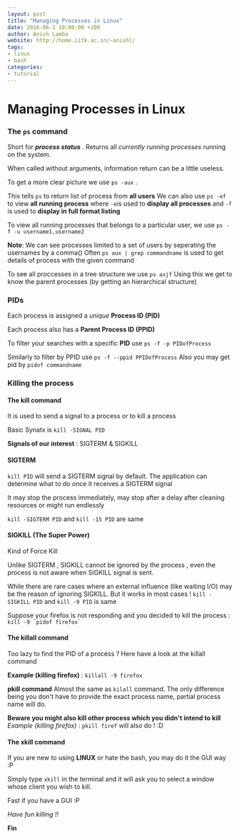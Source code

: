 ```yaml
---
layout: post
title: "Managing Processes in Linux"
date: 2016-06-1 18:06:00 +200
author: Anish Lamba
website: http://home.iitk.ac.in/~anishl/
tags:
- linux
- bash
categories:
- tutorial
---
```


# Managing Processes in Linux

### The `ps` command
Short for ***process status*** . Returns all *currently running processes* running on the system.

When called without arguments, information return can be a little useless.

To get a more clear picture we use `ps -aux` .

This tells `ps`  to return list of process from **all users**
We can also use `ps -ef` to view **all running process**
where `-e`is used to **display all processes** and `-f` is used to **display in full format listing** 

To view all running processes that belongs to a particular user, we use `ps -f -u username1,username2`

**Note**: We can see processes limited to a set of users by seperating the usernames by a comma()
Often `ps aux | grep commandname` is used to get details of process with the given command 

To see all proccesses in a tree structure we use `ps axjf`
Using this we get to know the parent processes (by getting an hierarchical structure) 

### PIDs

Each process is assigned a *unique* **Process ID (PID)**

Each process also has a **Parent Process ID (PPID)**

To filter your searches with a specific **PID** use `ps -f -p PIDofProcess`

Similarly to filter by PPID use `ps -f --ppid PPIDofProcess`
Also you may get pid by `pidof commandname`

### Killing the process


#### The kill command

It is used to send a signal to a process or to kill a process

Basic Synatx is `kill -SIGNAL PID`

**Signals of our interest** : SIGTERM & SIGKILL
 
#### SIGTERM

`kill PID` will send a SIGTERM signal by default. The application can determine what to do once it receives a SIGTERM signal
 
It may stop the process immediately, may stop after a delay after cleaning resources or might run endlessly

`kill -SIGTERM PID` and `kill -15 PID` are same

#### SIGKILL (The Super Power)

Kind of Force Kill

Unlike SIGTERM , SIGKILL cannot be ignored by the process , even the process is not aware when SIGKILL signal is sent. 

While there are rare cases where an external influence (like waiting I/O) may be the reason of ignoring SIGKILL. But it works in most cases ! 
`kill -SIGKILL PID` and `kill -9 PID` is same

Suppose your firefox is not responding and you decided to kill the process : ```kill -9 `pidof firefox` ```

#### The killall command

Too lazy to find the PID of a process ? Here have a look at the killall command

**Example (killing firefox)** : `killall -9 firefox`

**pkill command**
Almost the same as `kilall` command. The only difference being you don't have to provide the exact process name, partial process name will do.

**Beware you might also kill other process which you didn't intend to kill**
*Example (killing firefox)* : `pkill firef` will also do ! :D

#### The xkill command

If you are new to using **LINUX** or hate the bash, you may do it the GUI way :P

Simply  type `xkill` in the terminal and it will ask you to select a window whose client you wish to kill. 

Fast if you have a GUI :P 

*Have fun killing !!*

**Fin**
